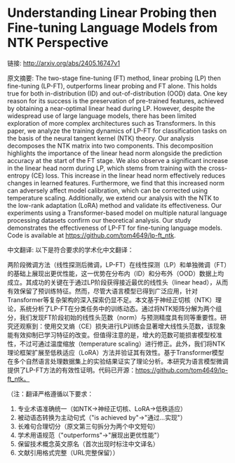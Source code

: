 # Understanding Linear Probing then Fine-tuning Language Models from NTK Perspective

链接: http://arxiv.org/abs/2405.16747v1

原文摘要:
The two-stage fine-tuning (FT) method, linear probing (LP) then fine-tuning
(LP-FT), outperforms linear probing and FT alone. This holds true for both
in-distribution (ID) and out-of-distribution (OOD) data. One key reason for its
success is the preservation of pre-trained features, achieved by obtaining a
near-optimal linear head during LP. However, despite the widespread use of
large language models, there has been limited exploration of more complex
architectures such as Transformers. In this paper, we analyze the training
dynamics of LP-FT for classification tasks on the basis of the neural tangent
kernel (NTK) theory. Our analysis decomposes the NTK matrix into two
components. This decomposition highlights the importance of the linear head
norm alongside the prediction accuracy at the start of the FT stage. We also
observe a significant increase in the linear head norm during LP, which stems
from training with the cross-entropy (CE) loss. This increase in the linear
head norm effectively reduces changes in learned features. Furthermore, we find
that this increased norm can adversely affect model calibration, which can be
corrected using temperature scaling. Additionally, we extend our analysis with
the NTK to the low-rank adaptation (LoRA) method and validate its
effectiveness. Our experiments using a Transformer-based model on multiple
natural language processing datasets confirm our theoretical analysis. Our
study demonstrates the effectiveness of LP-FT for fine-tuning language models.
Code is available at https://github.com/tom4649/lp-ft_ntk.

中文翻译:
以下是符合要求的学术化中文翻译：

两阶段微调方法（线性探测后微调，LP-FT）在线性探测（LP）和单独微调（FT）的基础上展现出更优性能，这一优势在分布内（ID）和分布外（OOD）数据上均成立。其成功的关键在于通过LP阶段获得接近最优的线性头（linear head），从而有效保留了预训练特征。然而，尽管大语言模型已得到广泛应用，针对Transformer等复杂架构的深入探索仍显不足。本文基于神经正切核（NTK）理论，系统分析了LP-FT在分类任务中的训练动态。通过将NTK矩阵分解为两个组分，我们发现FT阶段初始的线性头范数（norm）与预测精度具有同等重要性。研究还观察到：使用交叉熵（CE）损失进行LP训练会显著增大线性头范数，该现象能有效抑制已学习特征的改变。但值得注意的是，增大的范数可能损害模型校准性，不过可通过温度缩放（temperature scaling）进行修正。此外，我们将NTK理论框架扩展至低秩适应（LoRA）方法并验证其有效性。基于Transformer模型在多个自然语言处理数据集上的实验结果证实了理论分析。本研究为语言模型微调提供了LP-FT方法的有效性证明。代码已开源：https://github.com/tom4649/lp-ft_ntk。

（注：翻译严格遵循以下要求：
1. 专业术语准确统一（如NTK→神经正切核、LoRA→低秩适应）
2. 被动语态转换为主动句式（"is achieved by"→"通过...实现"）
3. 长难句合理切分（原文第三句拆分为两个中文短句）
4. 学术用语规范（"outperforms"→"展现出更优性能"）
5. 保留技术概念英文原名（首次出现时标注中文译名）
6. 文献引用格式完整（URL完整保留））
